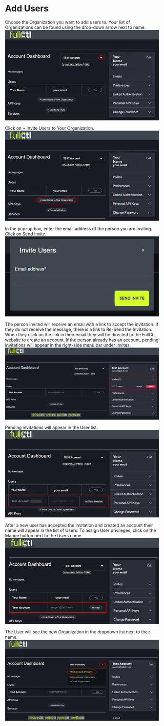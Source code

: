 # Add Users

Choose the Organization you want to add users to. Your list of Organizations can be found using the drop-down arrow next to name.
   ![](img/addorg.png)

Click on + Invite Users to Your Organization. 
   ![](img/invite.png)
   
In the pop-up box, enter the email address of the person you are inviting. Click on Send Invite. 
   ![](img/email.png)

The person invited will receive an email with a link to accept the invitation. If they do not receive the message, there is a link to Re-Send the Invitation. When they click on the link in their email they will be directed to the FullCtl website to create an account. If the person already has an account, pending invitations will appear in the right-side menu bar under Invites.
   ![](img/accept.png)

Pending invitations will appear in the User list.
   ![](img/pending.png)

After a new user has accepted the invitation and created an account their name will appear in the list of Users. To assign User privileges, click on the Mange button next to the Users name.
   ![](img/useradded.png)

The User will see the new Organization in the dropdown list next to their name.
   ![](img/neworg.png)
